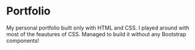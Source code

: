 # Portfolio
My personal portfolio built only with HTML and CSS. I played around with most of the feautures of CSS. Managed to build it without any Bootstrap components!
